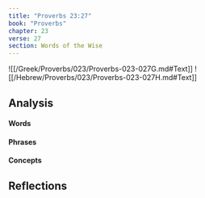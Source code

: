 ```yaml
---
title: "Proverbs 23:27"
book: "Proverbs"
chapter: 23
verse: 27
section: Words of the Wise
---
```

![[/Greek/Proverbs/023/Proverbs-023-027G.md#Text]]
![[/Hebrew/Proverbs/023/Proverbs-023-027H.md#Text]]

## Analysis

#### Words

#### Phrases

#### Concepts

## Reflections
